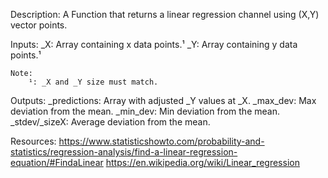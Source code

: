 Description:
    A Function that returns a linear regression channel using (X,Y) vector points.

Inputs:
    _X: Array containing x data points.¹
    _Y: Array containing y data points.¹

    Note:
        ¹: _X and _Y size must match. 

Outputs:
    _predictions:   Array with adjusted _Y values at _X.
    _max_dev:       Max deviation from the mean.
    _min_dev:       Min deviation from the mean.
    _stdev/_sizeX:  Average deviation from the mean.

Resources:
    https://www.statisticshowto.com/probability-and-statistics/regression-analysis/find-a-linear-regression-equation/#FindaLinear
    https://en.wikipedia.org/wiki/Linear_regression